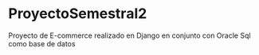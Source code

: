 # ProyectoSemestral2
Proyecto de E-commerce realizado en Django en conjunto con Oracle Sql como base de datos
